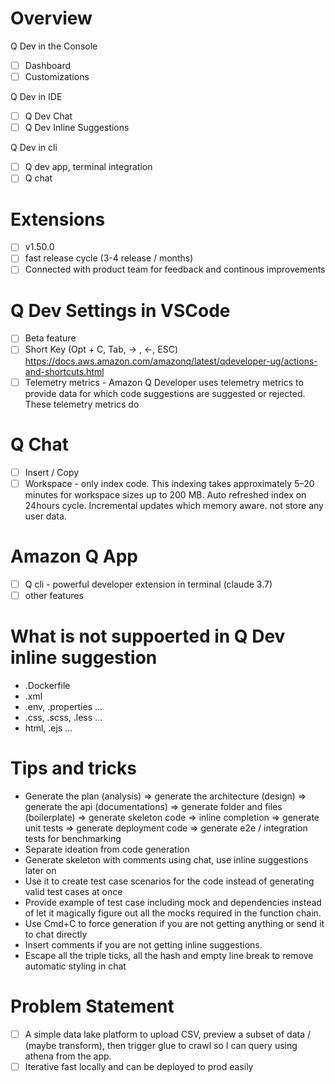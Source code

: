 # Overview
Q Dev in the Console
- [ ] Dashboard
- [ ] Customizations

Q Dev in IDE    
- [ ] Q Dev Chat
- [ ] Q Dev Inline Suggestions

Q Dev in cli
- [ ] Q dev app, terminal integration
- [ ] Q chat

# Extensions
- [ ] v1.50.0
- [ ] fast release cycle (3-4 release / months)
- [ ] Connected with product team for feedback and continous improvements

# Q Dev Settings in VSCode
- [ ] Beta feature
- [ ] Short Key (Opt + C, Tab, -> , <-, ESC) https://docs.aws.amazon.com/amazonq/latest/qdeveloper-ug/actions-and-shortcuts.html
- [ ] Telemetry metrics - Amazon Q Developer uses telemetry metrics to provide data for which code suggestions are suggested or rejected. These telemetry metrics do

# Q Chat
- [ ] Insert / Copy
- [ ] Workspace - only index code. This indexing takes approximately 5–20 minutes for workspace sizes up to 200 MB. Auto refreshed index on 24hours cycle. Incremental updates which memory aware.
 not store any user data.

# Amazon Q App
- [ ] Q cli - powerful developer extension in terminal (claude 3.7)
- [ ] other features

# What is not suppoerted in Q Dev inline suggestion
- .Dockerfile
- .xml
- .env, .properties ...
- .css, .scss, .less ...
- html, .ejs ...

# Tips and tricks
- Generate the plan (analysis) => generate the architecture (design) => generate the api (documentations) => generate folder and files (boilerplate) => generate skeleton code => inline completion => generate unit tests => generate deployment code => generate e2e / integration tests for benchmarking
- Separate ideation from code generation
- Generate skeleton with comments using chat, use inline suggestions later on
- Use it to create test case scenarios for the code instead of generating valid test cases at once
- Provide example of test case including mock and dependencies instead of let it magically figure out all the mocks required in the function chain.
- Use Cmd+C to force generation if you are not getting anything or send it to chat directly
- Insert comments if you are not getting inline suggestions.
- Escape all the triple ticks, all the hash and empty line break to remove automatic styling in chat

# Problem Statement
- [ ] A simple data lake platform to upload CSV, preview a subset of data / (maybe transform), then trigger glue to crawl so I can query using athena from the app.
- [ ] Iterative fast locally and can be deployed to prod easily
